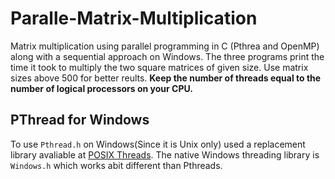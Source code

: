 # Paralle-Matrix-Multiplication
Matrix multiplication using parallel programming in C (Pthrea and OpenMP) along with a sequential approach on Windows.
The three programs print the time it took to multiply the two square matrices of given size. Use matrix sizes above 500 for better reults. **Keep the number of threads equal to the number of logical processors on your CPU.** 

## PThread for Windows
To use `Pthread.h` on Windows(Since it is Unix only) used a replacement library avaliable at [POSIX Threads](http://sourceware.org/pthreads-win32/). The native Windows threading library is `Windows.h` which works abit different than Pthreads.
